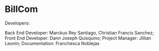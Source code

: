 # BillCom

Developers:

Back End Developer: Marckus Rey Santiago, Christian Francis Sanchez; 
Front End Developer: Dann Joseph Quisquino;
Project Manager: Jillian Leonin;
Documentation: Franchesca Noblejas
